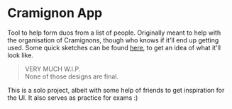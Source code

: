 # Cramignon App

Tool to help form duos from a list of people. Originally meant to help with the organisation of Cramignons, though who knows if it'll end up getting used. Some quick sketches can be found [here](resources/img), to get an idea of what it'll look like.
> VERY MUCH W.I.P.  
> None of those designs are final.

This is a solo project, albeit with some help of friends to get inspiration for the UI. It also serves as practice for exams :)

